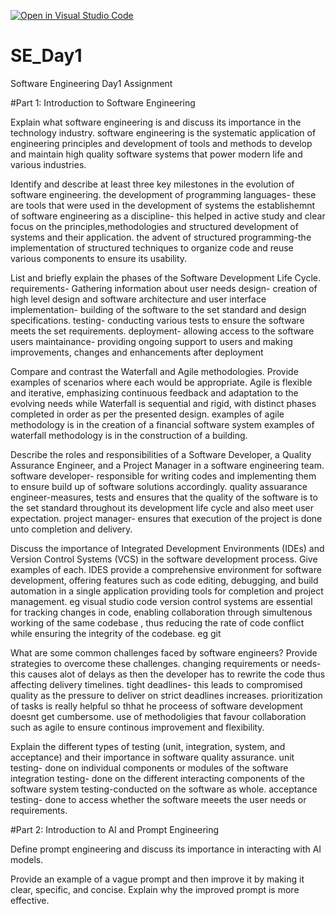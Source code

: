 [![Open in Visual Studio Code](https://classroom.github.com/assets/open-in-vscode-2e0aaae1b6195c2367325f4f02e2d04e9abb55f0b24a779b69b11b9e10269abc.svg)](https://classroom.github.com/online_ide?assignment_repo_id=18619446&assignment_repo_type=AssignmentRepo)
# SE_Day1
Software Engineering Day1 Assignment

#Part 1: Introduction to Software Engineering

Explain what software engineering is and discuss its importance in the technology industry.
software engineering is the systematic application of engineering principles and development of tools and methods to develop and maintain high quality software systems that power modern life and various industries.


Identify and describe at least three key milestones in the evolution of software engineering.
the development of programming languages- these are tools that were used in the development  of systems
the establishemnt of software engineering as a discipline- this helped in active study and clear focus on the principles,methodologies and structured development of systems and their application.
the advent of structured programming-the implementation of structured techniques to organize code and reuse various components to ensure its usability.

List and briefly explain the phases of the Software Development Life Cycle.
requirements- Gathering information about user needs
design- creation of high level design and software architecture and user interface
implementation- building of the software to the set standard and design specifications.
testing- conducting various tests to ensure the software meets the set requirements.
deployment- allowing access  to the software users
maintainance- providing ongoing support to users and making improvements, changes and enhancements after deployment


Compare and contrast the Waterfall and Agile methodologies. Provide examples of scenarios where each would be appropriate.
Agile is flexible and iterative, emphasizing continuous feedback and adaptation  to the evolving needs while Waterfall is sequential and rigid, with distinct phases completed in order as per the presented design.
examples of agile methodology is in the creation of a financial software system
examples of waterfall methodology is in the construction of a building.

Describe the roles and responsibilities of a Software Developer, a Quality Assurance Engineer, and a Project Manager in a software engineering team.
software developer- responsible for writing codes and implementing them to ensure build up of software solutions accordingly.
quality assuarance engineer-measures, tests and ensures that the quality of the software is to the set standard throughout its development life cycle and also meet user expectation.
project manager- ensures that execution of the project is done unto completion and delivery.

Discuss the importance of Integrated Development Environments (IDEs) and Version Control Systems (VCS) in the software development process. Give examples of each.
IDES provide a comprehensive environment for software development, offering features such as code editing, debugging, and build automation in a single application providing tools for completion and project management. eg visual studio code
version control systems are essential for tracking changes in code, enabling collaboration through simultenous working of the same codebase , thus reducing the rate of code conflict while ensuring the integrity of the codebase. eg git

What are some common challenges faced by software engineers? Provide strategies to overcome these challenges.
changing requirements or needs- this causes alot of delays as then the developer has to rewrite the code thus affecting delivery timelines.
tight deadlines- this leads to compromised quality as the pressure to deliver on strict deadlines increases.
prioritization of tasks is really helpful so thhat he proceess of software development doesnt get cumbersome.
use of methodoligies that favour collaboration such as agile to ensure continous improvement and flexibility.

Explain the different types of testing (unit, integration, system, and acceptance) and their importance in software quality assurance.
unit testing- done on individual components or modules of the software
integration testing- done on the different interacting components of the software
system testing-conducted on the software as whole.
acceptance testing- done to access whether the software meeets the user needs or requirements.

#Part 2: Introduction to AI and Prompt Engineering


Define prompt engineering and discuss its importance in interacting with AI models.


Provide an example of a vague prompt and then improve it by making it clear, specific, and concise. Explain why the improved prompt is more effective.
